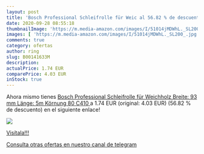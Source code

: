 ```yaml
---
layout: post
title: 'Bosch Professional Schleifrolle für Weic al 56.82 % de descuento'
date: 2020-09-28 08:55:18
thumbnailImage: 'https://m.media-amazon.com/images/I/51014jMDWhL._SL200_.jpg'
images: [ 'https://m.media-amazon.com/images/I/51014jMDWhL._SL200_.jpg' ]
comments: true
category: ofertas
author: ring
slug: B00141633M
description:
actualPrice: 1.74 EUR
comparePrice: 4.03 EUR
inStock: true
---
```


Ahora mismo tienes [Bosch Professional Schleifrolle für Weichholz  Breite: 93 mm Länge: 5m Körnung 80 C410 ](https://www.amazon.com/dp/B00141633M/?tag=redken08-20) a 1.74 EUR (original: 4.03 EUR) (56.82 %  de descuento) en el siguiente enlace!

[![](https://m.media-amazon.com/images/I/51014jMDWhL._SL200_.jpg)](https://www.amazon.com/dp/B00141633M/?tag=redken08-20)

[Visítala!!!](https://www.amazon.com/dp/B00141633M/?tag=redken08-20)

[Consulta otras ofertas en nuestro canal de telegram](https://t.me/s/ofertas25)
